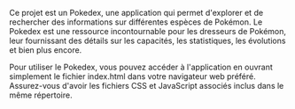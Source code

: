 Ce projet est un Pokedex, une application qui permet d'explorer et de rechercher des informations sur différentes espèces de Pokémon. Le Pokedex est une ressource incontournable pour les dresseurs de Pokémon, leur fournissant des détails sur les capacités, les statistiques, les évolutions et bien plus encore.

Pour utiliser le Pokedex, vous pouvez accéder à l'application en ouvrant simplement le fichier index.html dans votre navigateur web préféré. Assurez-vous d'avoir les fichiers CSS et JavaScript associés inclus dans le même répertoire.
